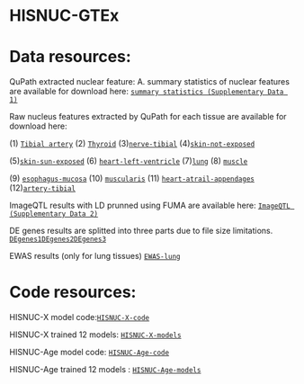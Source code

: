 # HISNUC-GTEx
# Data resources:
QuPath extracted nuclear feature:
A. summary statistics of nuclear features are available for download here:
[`summary statistics (Supplementary Data 1)`](qupath-nuclear-feature-summary-statistics.zip)

Raw nucleus features extracted by QuPath for each tissue are available for download here:

(1) [`Tibial artery`](https://nam12.safelinks.protection.outlook.com/?url=https%3A%2F%2Fs3.amazonaws.com%2Forg.gersteinlab.archive.pub%2Fpapers%2Fgtex-nuc-features%2Fqupath-artery-tibial.tar.gz&data=05%7C02%7Cran.meng%40yale.edu%7Ca8e8fee1137a4fd3a87908dce547cbf5%7Cdd8cbebb21394df8b4114e3e87abeb5c%7C0%7C0%7C638637344316797767%7CUnknown%7CTWFpbGZsb3d8eyJWIjoiMC4wLjAwMDAiLCJQIjoiV2luMzIiLCJBTiI6Ik1haWwiLCJXVCI6Mn0%3D%7C0%7C%7C%7C&sdata=wPU0wgh%2F%2BKqn76MyPtFUODWBP8x%2F37hLChrasSG1R2Q%3D&reserved=0feature)
(2) [`Thyroid`](https://nam12.safelinks.protection.outlook.com/?url=https%3A%2F%2Fs3.amazonaws.com%2Forg.gersteinlab.archive.pub%2Fpapers%2Fgtex-nuc-features%2Fqupath-thyroid.tar.gz&data=05%7C02%7Cran.meng%40yale.edu%7Ca8e8fee1137a4fd3a87908dce547cbf5%7Cdd8cbebb21394df8b4114e3e87abeb5c%7C0%7C0%7C638637344316814378%7CUnknown%7CTWFpbGZsb3d8eyJWIjoiMC4wLjAwMDAiLCJQIjoiV2luMzIiLCJBTiI6Ik1haWwiLCJXVCI6Mn0%3D%7C0%7C%7C%7C&sdata=oLVAkr3zWn7rRGRc10cm8e4tIyeYQYtqDYwkztD0rwc%3D&reserved=0)
(3)[`nerve-tibial`](https://nam12.safelinks.protection.outlook.com/?url=https%3A%2F%2Fs3.amazonaws.com%2Forg.gersteinlab.archive.pub%2Fpapers%2Fgtex-nuc-features%2Fqupath-nerve-tibial.tar.gz&data=05%7C02%7Cran.meng%40yale.edu%7Ca8e8fee1137a4fd3a87908dce547cbf5%7Cdd8cbebb21394df8b4114e3e87abeb5c%7C0%7C0%7C638637344316825906%7CUnknown%7CTWFpbGZsb3d8eyJWIjoiMC4wLjAwMDAiLCJQIjoiV2luMzIiLCJBTiI6Ik1haWwiLCJXVCI6Mn0%3D%7C0%7C%7C%7C&sdata=XsiK0tYZbRV%2F%2FCcidcjsrOzyenP%2Fy1nW41ftv16Dv7U%3D&reserved=0)
(4)[`skin-not-exposed`](https://nam12.safelinks.protection.outlook.com/?url=https%3A%2F%2Fs3.amazonaws.com%2Forg.gersteinlab.archive.pub%2Fpapers%2Fgtex-nuc-features%2Fqupath-skin-not-exposed.tar.gz&data=05%7C02%7Cran.meng%40yale.edu%7Ca8e8fee1137a4fd3a87908dce547cbf5%7Cdd8cbebb21394df8b4114e3e87abeb5c%7C0%7C0%7C638637344316837220%7CUnknown%7CTWFpbGZsb3d8eyJWIjoiMC4wLjAwMDAiLCJQIjoiV2luMzIiLCJBTiI6Ik1haWwiLCJXVCI6Mn0%3D%7C0%7C%7C%7C&sdata=DWsHezNejzPHZfetjES7jO3X3epGVEcyFCFEhjjS1S4%3D&reserved=0)

(5)[`skin-sun-exposed`](https://nam12.safelinks.protection.outlook.com/?url=https%3A%2F%2Fs3.amazonaws.com%2Forg.gersteinlab.archive.pub%2Fpapers%2Fgtex-nuc-features%2Fqupath-skin-sun-exposed.tar.gz&data=05%7C02%7Cran.meng%40yale.edu%7Ca8e8fee1137a4fd3a87908dce547cbf5%7Cdd8cbebb21394df8b4114e3e87abeb5c%7C0%7C0%7C638637344316848272%7CUnknown%7CTWFpbGZsb3d8eyJWIjoiMC4wLjAwMDAiLCJQIjoiV2luMzIiLCJBTiI6Ik1haWwiLCJXVCI6Mn0%3D%7C0%7C%7C%7C&sdata=CY030%2BFlG8X8c67YMAqHJFiNTmz%2Fa3aKHASu2khUU20%3D&reserved=0)
(6) [`heart-left-ventricle`](https://nam12.safelinks.protection.outlook.com/?url=https%3A%2F%2Fs3.amazonaws.com%2Forg.gersteinlab.archive.pub%2Fpapers%2Fgtex-nuc-features%2Fqupath-heart-leftventricle.tar.gz&data=05%7C02%7Cran.meng%40yale.edu%7Ca8e8fee1137a4fd3a87908dce547cbf5%7Cdd8cbebb21394df8b4114e3e87abeb5c%7C0%7C0%7C638637344316861912%7CUnknown%7CTWFpbGZsb3d8eyJWIjoiMC4wLjAwMDAiLCJQIjoiV2luMzIiLCJBTiI6Ik1haWwiLCJXVCI6Mn0%3D%7C0%7C%7C%7C&sdata=Kp4lNsSRs4c48jwGEGVH1zb5xXVrqMkvxFp9grxUJUg%3D&reserved=0)
(7)[`lung`](https://nam12.safelinks.protection.outlook.com/?url=https%3A%2F%2Fs3.amazonaws.com%2Forg.gersteinlab.archive.pub%2Fpapers%2Fgtex-nuc-features%2Fqupath-lung.tar.gz&data=05%7C02%7Cran.meng%40yale.edu%7Ca8e8fee1137a4fd3a87908dce547cbf5%7Cdd8cbebb21394df8b4114e3e87abeb5c%7C0%7C0%7C638637344316873406%7CUnknown%7CTWFpbGZsb3d8eyJWIjoiMC4wLjAwMDAiLCJQIjoiV2luMzIiLCJBTiI6Ik1haWwiLCJXVCI6Mn0%3D%7C0%7C%7C%7C&sdata=k51bRc%2FWJV%2BT1O%2B%2FIuHIaQjG0It1e0mm2TyngvyeU7A%3D&reserved=0)
(8) [`muscle`](https://nam12.safelinks.protection.outlook.com/?url=https%3A%2F%2Fs3.amazonaws.com%2Forg.gersteinlab.archive.pub%2Fpapers%2Fgtex-nuc-features%2Fqupath-muscle.tar.gz&data=05%7C02%7Cran.meng%40yale.edu%7Ca8e8fee1137a4fd3a87908dce547cbf5%7Cdd8cbebb21394df8b4114e3e87abeb5c%7C0%7C0%7C638637344316884651%7CUnknown%7CTWFpbGZsb3d8eyJWIjoiMC4wLjAwMDAiLCJQIjoiV2luMzIiLCJBTiI6Ik1haWwiLCJXVCI6Mn0%3D%7C0%7C%7C%7C&sdata=gCHnmJxpHfqZeAtdEfCrmjceTlBasKbanqo%2B7lysruY%3D&reserved=0)

(9) [`esophagus-mucosa`](https://nam12.safelinks.protection.outlook.com/?url=https%3A%2F%2Fs3.amazonaws.com%2Forg.gersteinlab.archive.pub%2Fpapers%2Fgtex-nuc-features%2Fqupath-esophagus-mucosa.gz&data=05%7C02%7Cran.meng%40yale.edu%7Ca8e8fee1137a4fd3a87908dce547cbf5%7Cdd8cbebb21394df8b4114e3e87abeb5c%7C0%7C0%7C638637344316895953%7CUnknown%7CTWFpbGZsb3d8eyJWIjoiMC4wLjAwMDAiLCJQIjoiV2luMzIiLCJBTiI6Ik1haWwiLCJXVCI6Mn0%3D%7C0%7C%7C%7C&sdata=TUpBfeDdMaT0PkPWqrY6wuvoz2rZETFjldcp3CapYeE%3D&reserved=0)
(10) [`muscularis`](https://nam12.safelinks.protection.outlook.com/?url=https%3A%2F%2Fs3.amazonaws.com%2Forg.gersteinlab.archive.pub%2Fpapers%2Fgtex-nuc-features%2Fqupath-esophagus-muscularis.tar.gz&data=05%7C02%7Cran.meng%40yale.edu%7Ca8e8fee1137a4fd3a87908dce547cbf5%7Cdd8cbebb21394df8b4114e3e87abeb5c%7C0%7C0%7C638637344316907144%7CUnknown%7CTWFpbGZsb3d8eyJWIjoiMC4wLjAwMDAiLCJQIjoiV2luMzIiLCJBTiI6Ik1haWwiLCJXVCI6Mn0%3D%7C0%7C%7C%7C&sdata=7zz9nK%2BZM8FjKuCiN1kgomvzF2xnvaUCQjH1KKcJU9s%3D&reserved=0)
(11) [`heart-atrail-appendages`](https://nam12.safelinks.protection.outlook.com/?url=https%3A%2F%2Fs3.amazonaws.com%2Forg.gersteinlab.archive.pub%2Fpapers%2Fgtex-nuc-features%2Fqupath-heart-atrial-appendages.tar.gz&data=05%7C02%7Cran.meng%40yale.edu%7Ca8e8fee1137a4fd3a87908dce547cbf5%7Cdd8cbebb21394df8b4114e3e87abeb5c%7C0%7C0%7C638637344316918277%7CUnknown%7CTWFpbGZsb3d8eyJWIjoiMC4wLjAwMDAiLCJQIjoiV2luMzIiLCJBTiI6Ik1haWwiLCJXVCI6Mn0%3D%7C0%7C%7C%7C&sdata=yPZ6IQlDxWbNTCNCqbLsYlt1nNDT5uS8NUDbdVzQVtQ%3D&reserved=0)
(12)[`artery-tibial`](https://nam12.safelinks.protection.outlook.com/?url=https%3A%2F%2Fs3.amazonaws.com%2Forg.gersteinlab.archive.pub%2Fpapers%2Fgtex-nuc-features%2Fqupath-artery-tibial.tar.gz&data=05%7C02%7Cran.meng%40yale.edu%7Ca8e8fee1137a4fd3a87908dce547cbf5%7Cdd8cbebb21394df8b4114e3e87abeb5c%7C0%7C0%7C638637344316929421%7CUnknown%7CTWFpbGZsb3d8eyJWIjoiMC4wLjAwMDAiLCJQIjoiV2luMzIiLCJBTiI6Ik1haWwiLCJXVCI6Mn0%3D%7C0%7C%7C%7C&sdata=dDkGRGodFjRQnCBNA8ZMhm64jDlsqK7o0ldhxvDmUlk%3D&reserved=0)

ImageQTL results with LD prunned using FUMA are available here: [`ImageQTL (Supplementary Data 2)`](ImageQTL-FUMA-result.zip)

DE genes results are splitted into three parts due to file size limitations. [`DEgenes1`](DE_genes_part1.zip)[`DEgenes2`](DE_genes_part2.zip)[`DEgenes3`](DE_genes_part3.zip)

EWAS results (only for lung tissues) [`EWAS-lung`](EWAS.zip)

# Code resources:

HISNUC-X model code:[`HISNUC-X-code`](https://github.com/RanMeng-code/HISNUC-GTEx/blob/main/HISNUC-X-code.zip)

HISNUC-X trained 12 models: [`HISNUC-X-models`](https://nam12.safelinks.protection.outlook.com/?url=https%3A%2F%2Fs3.us-east-1.amazonaws.com%2Forg.gersteinlab.archive.pub%2Fpapers%2Fgtex-imaging-data%2FHISNUC-X-model.zip&data=05%7C02%7Cran.meng%40yale.edu%7C919153f1d7774300aa4c08dd0d6b140a%7Cdd8cbebb21394df8b4114e3e87abeb5c%7C0%7C0%7C638681476596549069%7CUnknown%7CTWFpbGZsb3d8eyJFbXB0eU1hcGkiOnRydWUsIlYiOiIwLjAuMDAwMCIsIlAiOiJXaW4zMiIsIkFOIjoiTWFpbCIsIldUIjoyfQ%3D%3D%7C0%7C%7C%7C&sdata=O1l6Pt3jiDzOokHBmrtQi92uaxIDX9fuuySmmayKBYg%3D&reserved=0)


HISNUC-Age model code: [`HISNUC-Age-code`](https://github.com/RanMeng-code/HISNUC-GTEx/blob/main/HISNUC-AGE-code.zip)

HISNUC-Age trained 12 models : [`HISNUC-Age-models`](https://nam12.safelinks.protection.outlook.com/?url=https%3A%2F%2Fs3.us-east-1.amazonaws.com%2Forg.gersteinlab.archive.pub%2Fpapers%2Fgtex-imaging-data%2FHISNUC-Age-model.zip&data=05%7C02%7Cran.meng%40yale.edu%7C919153f1d7774300aa4c08dd0d6b140a%7Cdd8cbebb21394df8b4114e3e87abeb5c%7C0%7C0%7C638681476596525546%7CUnknown%7CTWFpbGZsb3d8eyJFbXB0eU1hcGkiOnRydWUsIlYiOiIwLjAuMDAwMCIsIlAiOiJXaW4zMiIsIkFOIjoiTWFpbCIsIldUIjoyfQ%3D%3D%7C0%7C%7C%7C&sdata=qkHbP%2BJnsErwvk8XkB6CBSTwjSnGY%2BvQKq8RpFRE3yk%3D&reserved=0)




